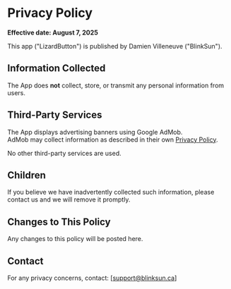 # Privacy Policy

**Effective date: August 7, 2025**

This app ("LizardButton") is published by Damien Villeneuve ("BlinkSun").

## Information Collected

The App does **not** collect, store, or transmit any personal information from users.

## Third-Party Services

The App displays advertising banners using Google AdMob.  
AdMob may collect information as described in their own [Privacy Policy](https://policies.google.com/privacy).

No other third-party services are used.

## Children
  
If you believe we have inadvertently collected such information, please contact us and we will remove it promptly.

## Changes to This Policy

Any changes to this policy will be posted here.

## Contact

For any privacy concerns, contact: [support@blinksun.ca]
